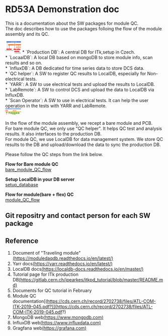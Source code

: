 # RD53A Demonstration doc

This is a documentation about the SW packages for module QC.<br>
The doc describes how to use the packages folloing the flow of the module assembly and its QC.<br>

<img src="images/SW_structure.png" width="50">
* `Production DB`: A central DB for ITk,setup in Czech.<br>
* `LocaalDB`: A local DB based on mongoDB to store module info, scan results and so on.<br>
* `InfluxDB`: A DB dedicated for time series data to store DCS data. <br>
* `QC helper`: A SW to register QC results to LocalDB, especially for Non-electrical tests.<br>
* `YARR`: A SW to use electrical tests and upload the results to LocalDB.<br>
* `LabRemote`: A SW to control DCS and upload the data to LocalDB via InfluxDB.<br>
* `Scan Operator`: A SW to use in electrical tests. It can help the user operation in the tests with YARR and LabRemote.<br>

<img src="images/Stage_and_SW.png" width="50">

In the flow of the module assembly, we recept a bare module and PCB.<br>
For bare module QC, we only use "QC helper". It helps QC test and analysis results. It also interfaces to the production DB.<br>
For module QC, we use LocalDB for data management system. We store QC results to the DB and upload/download the data
to sync the production DB.<br>

Please follow the QC steps from the link below.<br>

**Flow for Bare module QC**<br>
[bare_module_QC_flow](bare_module_QC_flow.md)

**Setup LocalDB in your DB server**<br>
[setup_database](setup_database.md)

**Flow for module(bare + flex) QC**<br>
[module_QC_flow](module_QC_flow.md)

## Git repositry and contact person for each SW package

## Reference
1. Document of "Traveling module"[(https://moduledaqdb.readthedocs.io/en/latest/)](https://moduledaqdb.readthedocs.io/en/latest/)
2. Yarr docs[(https://yarr.readthedocs.io/en/latest/)](https://yarr.readthedocs.io/en/latest/)
3. LocalDB docs[(https://localdb-docs.readthedocs.io/en/master/)](https://localdb-docs.readthedocs.io/en/master/)
4. Tutorial page for ITk production DB[(https://gitlab.cern.ch/jpearkes/itkpd_tutorial/blob/master/README.md)](https://gitlab.cern.ch/jpearkes/itkpd_tutorial/blob/master/README.md)
5. Documents for QC tutorial in February[]()
6. Module QC documentation[(https://cds.cern.ch/record/2702738/files/ATL-COM-ITK-2019-045.pdf?)](https://cds.cern.ch/record/2702738/files/ATL-COM-ITK-2019-045.pdf?)
7. MongoDB web[(https://www.mongodb.com)](https://www.mongodb.com)
8. InfluxDB web[(https://www.influxdata.com)](https://www.influxdata.com)
9. Gragfana web[(https://grafana.com)](https://grafana.com)

